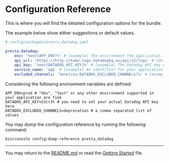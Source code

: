 # Configuration Reference

This is where you will find the detailed configuration options for the bundle.

The example below show either suggestions or default values.

```yaml
# config/packages/presta_datadog.yaml

presta_datadog:
    env: '%env(APP_ENV)%' # [example] The environment the application is running in.
    api_url: 'https://http-intake.logs.datadoghq.eu/api/v2/logs' # [default] The Datadog API url to send logs to.
    api_key: '%env(DATADOG_API_KEY)%' # [example] The Datadog API key used to sign requests.
    service_name: 'app' # [example] An identifier for your application's logs in Datadog Log Management platform.
    excluded_channels: '%env(csv:DATADOG_EXCLUDED_CHANNELS)%' # [example] A list of monolog channels not to send to the Datadog API.
```

Considering the following environment variables are defined:

```dotenv
APP_ENV=prod # "dev", "test" or any other environment supported in your application are fine
DATADOG_API_KEY=S3cr3t # you need to set your actual Datadog API key here
DATADOG_EXCLUDED_CHANNELS=deprecation # a comma separated list of values
```

You may dump the configuration reference by running the following command:

```shell
bin/console config:dump-reference presta_datadog
```

---

You may return to the [README.md][1] or read the [Getting Started][2] file.

[1]: ../README.md
[2]: getting_started.md
